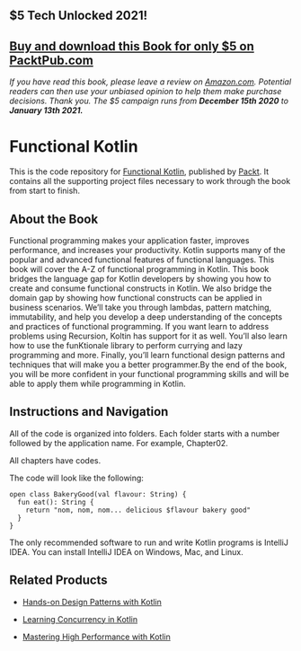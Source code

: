 ## $5 Tech Unlocked 2021!
[Buy and download this Book for only $5 on PacktPub.com](https://www.packtpub.com/product/functional-kotlin/9781788476485)
-----
*If you have read this book, please leave a review on [Amazon.com](https://www.amazon.com/gp/product/1788476484).     Potential readers can then use your unbiased opinion to help them make purchase decisions. Thank you. The $5 campaign         runs from __December 15th 2020__ to __January 13th 2021.__*

# Functional Kotlin
This is the code repository for [Functional Kotlin](https://www.packtpub.com/application-development/functional-kotlin?utm_source=github&utm_medium=repository&utm_campaign=9781788476485), published by [Packt](https://www.packtpub.com/?utm_source=github). It contains all the supporting project files necessary to work through the book from start to finish.
## About the Book
Functional programming makes your application faster, improves performance, and increases your productivity. Kotlin supports many of the popular and advanced functional features of functional languages. This book will cover the A-Z of functional programming in Kotlin. This book bridges the language gap for Kotlin developers by showing you how to create and consume functional constructs in Kotlin. We also bridge the domain gap by showing how functional constructs can be applied in business scenarios. We’ll take you through lambdas, pattern matching, immutability, and help you develop a deep understanding of the concepts and practices of functional programming. If you want learn to address problems using Recursion, Koltin has support for it as well. You’ll also learn how to use the funKtionale library to perform currying and lazy programming and more. Finally, you’ll learn functional design patterns and techniques that will make you a better programmer.By the end of the book, you will be more confident in your functional programming skills and will be able to apply them while programming in Kotlin.
## Instructions and Navigation
All of the code is organized into folders. Each folder starts with a number followed by the application name. For example, Chapter02.

All chapters have codes.

The code will look like the following:
```
open class BakeryGood(val flavour: String) { 
  fun eat(): String { 
    return "nom, nom, nom... delicious $flavour bakery good" 
  } 
}
```

The only recommended software to run and write Kotlin programs is IntelliJ IDEA. You can install IntelliJ IDEA on Windows, Mac, and Linux.

## Related Products
* [Hands-on Design Patterns with Kotlin](https://www.packtpub.com/application-development/hands-design-patterns-kotlin?utm_source=github&utm_medium=repository&utm_campaign=9781788998017)

* [Learning Concurrency in Kotlin](https://www.packtpub.com/application-development/learning-concurrency-kotlin?utm_source=github&utm_medium=repository&utm_campaign=9781788627160)

* [Mastering High Performance with Kotlin](https://www.packtpub.com/application-development/mastering-high-performance-kotlin?utm_source=github&utm_medium=repository&utm_campaign=9781788996648)

